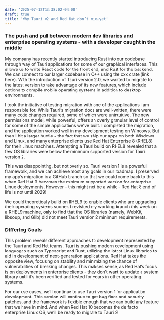 ```yaml
---
date: '2025-07-12T13:38:02-04:00'
draft: true
title: 'Why Tauri v2 and Red Hat don’t mix…yet'
---
```


### The push and pull between modern dev libraries and enterprise operating systems - with a developer caught in the middle

My company has recently started introducing Rust into our codebase through way of Tauri applications for some of our graphical interfaces. This allows us to write React code for the front end, and Rust for the backend.  We can connect to our larger codebase in C++ using the cxx crate (link here).  With the introduction of Tauri version 2.0, we wanted to migrate to the latest version to take advantage of its new features, which include options to compile mobile operating systems in addition to desktop environments.

I took the initiative of testing migration with one of the applications i am responsible for. While Tauri’s migration docs are well-written, there were many code changes required, some of which were unintuitive.  The new permissions model, while powerful, offers an overly granular level of control for some of the simple applications we’ve built.  I completed the migration, and the application worked well in my development testing on Windows. But then I hit a larger hurdle - the fact that we ship our apps on both Windows and Linux, and many enterprise clients use Red Hat Enterprise 8 (RHEL8) for their Linux machines. Attempting a Tauri build on RHEL8 revealed that a few OS libraries were below the minimum supported version for Tauri version 2. 

This was disappointing, but not overly so. Tauri version 1 is a powerful framework, and we can achieve most any goals in our roadmap. I preserved my app’s migration in a GitHub branch so that we could come back to this when Red Hat 9 becomes the minimum supported version for enterprise Linux deployments. However - this might not be a while - Red Hat 8 end of life is not until 2029!

We could theoretically build on RHEL9 to enable clients who are upgrading their operating systems sooner.  I revisited my working branch this week on a RHEL9 machine, only to find that the OS libraries (namely, WebKit, libsoup, and Glib) did not meet Tauri version 2 minimum requirements. 

### Differing Goals

This problem reveals different approaches to development represented by the Tauri and Red Hat teams. Tauri is pushing modern development using languages such as Typescript and Rust, utilizing the latest Linux libraries to aid in development of next-generation applications. Red Hat takes the opposite view, focusing on stability and minimizing the chance of vulnerabilities of breaking changes. This makses sense, as Red Hat’s focus is on deployments in enterprise clients - they don’t want to update a system library until it’s been verified and tested for years in other operating systems.

For our use cases, we’ll continue to use Tauri version 1 for application development. This version will continue to get bug fixes and security patches, and the framework is flexible enough that we can build any feature that we have in mind.  And when Red Hat 10 becomes the de facto enterprise Linux OS, we’ll be ready to migrate to Tauri 2!

